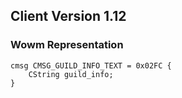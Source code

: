 ## Client Version 1.12

### Wowm Representation
```rust,ignore
cmsg CMSG_GUILD_INFO_TEXT = 0x02FC {
    CString guild_info;    
}

```

